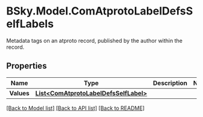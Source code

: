 # BSky.Model.ComAtprotoLabelDefsSelfLabels
Metadata tags on an atproto record, published by the author within the record.

## Properties

Name | Type | Description | Notes
------------ | ------------- | ------------- | -------------
**Values** | [**List&lt;ComAtprotoLabelDefsSelfLabel&gt;**](ComAtprotoLabelDefsSelfLabel.md) |  | 

[[Back to Model list]](../README.md#documentation-for-models) [[Back to API list]](../README.md#documentation-for-api-endpoints) [[Back to README]](../README.md)


